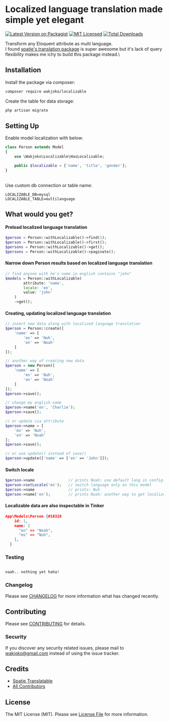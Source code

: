 # Localized language translation made simple yet elegant

[![Latest Version on Packagist](https://img.shields.io/packagist/v/wakjoko/localizable.svg?style=flat-square)](https://packagist.org/packages/wakjoko/localizable)
[![MIT Licensed](https://img.shields.io/badge/license-MIT-brightgreen.svg?style=flat-square)](LICENSE.md)
[![Total Downloads](https://img.shields.io/packagist/dt/wakjoko/localizable.svg?style=flat-square)](https://packagist.org/packages/wakjoko/localizable)

Transform any Eloquent attribute as multi language.\
I found [spatie's translation package](https://github.com/spatie/laravel-translatable) is super awesome but it's lack of query flexibility makes me ichy to build this package instead.\

## Installation

Install the package via composer:

```bash
composer require wakjoko/localizable
```

Create the table for data storage:

```bash
php artisan migrate
```

## Setting Up

Enable model localization with below:

```php
class Person extends Model
{
    use \Wakjoko\Localizable\HasLocalizable;

    public $localizable = ['name', 'title', 'gender'];
}
```
\
Use custom db connection or table name:
```env
LOCALIZABLE_DB=mysql
LOCALIZABLE_TABLE=multilanguage
```

## What would you get?

#### Preload localized language translation

```php
$person = Person::withLocalizable()->find(1);
$person = Person::withLocalizable()->first();
$persons = Person::withLocalizable()->get();
$persons = Person::withLocalizable()->paginate();
```

#### Narrow down Person results based on localized language translation

```php
// find anyone with he's name in english contains "john"
$models = Person::withLocalizable(
        attribute: 'name',
        locale: 'en',
        value: 'john'
    )
    ->get();
```

#### Creating, updating localized language translation

```php
// insert new data along with localized language translation
$person = Person::create([
    'name' => [
        'ms' => 'Nuh',
        'en' => 'Noah'
    ]
]);

// another way of creating new data
$person = new Person([
    'name' => [
        'ms' => 'Nuh',
        'en' => 'Noah'
    ]
]);
$person->save();

// change my english name
$person->name('en', 'Charlie');
$person->save();

// or update via attribute
$person->name = [
    'ms' => 'Nuh',
    'en' => 'Noah'
];
$person->save();

// or use update() instead of save()
$person->update(['name' => ['en' => 'John']]);

```

#### Switch locale

```php
$person->name               // prints Noah: use default lang in config('app.locale')
$person->setLocale('ms');   // switch language only on this model
$person->name               // prints: Nuh
$person->name('en');        // prints Noah: another way to get localized translation without changing default lang on the model
```

#### Localizable data are also inspectable in Tinker

```json
App\Models\Person {#10328
    id: 1,
    name: [
      "en" => "Noah",
      "ms" => "Nuh",
    ],
  }
```

### Testing

```bash

naah.. nothing yet haha!
```

### Changelog

Please see [CHANGELOG](CHANGELOG.md) for more information what has changed recently.

## Contributing

Please see [CONTRIBUTING](CONTRIBUTING.md) for details.

### Security

If you discover any security related issues, please mail to wakjoko@gmail.com instead of using the issue tracker.

## Credits

-   [Spatie Translatable](https://github.com/spatie/laravel-translatable)
-   [All Contributors](../../contributors)

## License

The MIT License (MIT). Please see [License File](LICENSE.md) for more information.
